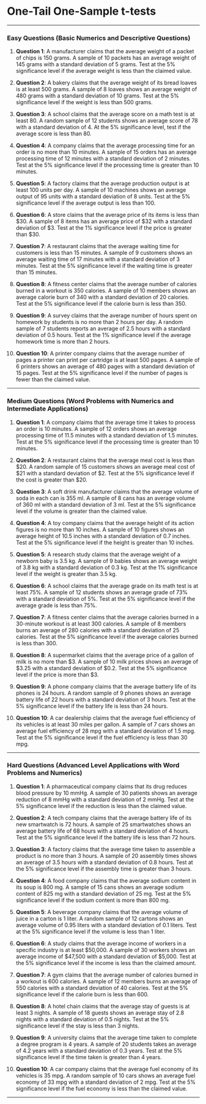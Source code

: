 # One-Tail One-Sample t-tests
---

### **Easy Questions (Basic Numerics and Descriptive Questions)**

1. **Question 1**: A manufacturer claims that the average weight of a packet of chips is 150 grams. A sample of 10 packets has an average weight of 145 grams with a standard deviation of 5 grams. Test at the 5% significance level if the average weight is less than the claimed value.

2. **Question 2**: A bakery claims that the average weight of its bread loaves is at least 500 grams. A sample of 8 loaves shows an average weight of 480 grams with a standard deviation of 10 grams. Test at the 5% significance level if the weight is less than 500 grams.

3. **Question 3**: A school claims that the average score on a math test is at least 80. A random sample of 12 students shows an average score of 78 with a standard deviation of 4. At the 5% significance level, test if the average score is less than 80.

4. **Question 4**: A company claims that the average processing time for an order is no more than 10 minutes. A sample of 15 orders has an average processing time of 12 minutes with a standard deviation of 2 minutes. Test at the 5% significance level if the processing time is greater than 10 minutes.

5. **Question 5**: A factory claims that the average production output is at least 100 units per day. A sample of 10 machines shows an average output of 95 units with a standard deviation of 8 units. Test at the 5% significance level if the average output is less than 100.

6. **Question 6**: A store claims that the average price of its items is less than $30. A sample of 8 items has an average price of $32 with a standard deviation of $3. Test at the 1% significance level if the price is greater than $30.

7. **Question 7**: A restaurant claims that the average waiting time for customers is less than 15 minutes. A sample of 9 customers shows an average waiting time of 17 minutes with a standard deviation of 3 minutes. Test at the 5% significance level if the waiting time is greater than 15 minutes.

8. **Question 8**: A fitness center claims that the average number of calories burned in a workout is 350 calories. A sample of 10 members shows an average calorie burn of 340 with a standard deviation of 20 calories. Test at the 5% significance level if the calorie burn is less than 350.

9. **Question 9**: A survey claims that the average number of hours spent on homework by students is no more than 2 hours per day. A random sample of 7 students reports an average of 2.5 hours with a standard deviation of 0.5 hours. Test at the 1% significance level if the average homework time is more than 2 hours.

10. **Question 10**: A printer company claims that the average number of pages a printer can print per cartridge is at least 500 pages. A sample of 6 printers shows an average of 480 pages with a standard deviation of 15 pages. Test at the 5% significance level if the number of pages is fewer than the claimed value.

---

### **Medium Questions (Word Problems with Numerics and Intermediate Applications)**

1. **Question 1**: A company claims that the average time it takes to process an order is 10 minutes. A sample of 12 orders shows an average processing time of 11.5 minutes with a standard deviation of 1.5 minutes. Test at the 5% significance level if the processing time is greater than 10 minutes.

2. **Question 2**: A restaurant claims that the average meal cost is less than $20. A random sample of 15 customers shows an average meal cost of $21 with a standard deviation of $2. Test at the 5% significance level if the cost is greater than $20.

3. **Question 3**: A soft drink manufacturer claims that the average volume of soda in each can is 355 ml. A sample of 8 cans has an average volume of 360 ml with a standard deviation of 3 ml. Test at the 5% significance level if the volume is greater than the claimed value.

4. **Question 4**: A toy company claims that the average height of its action figures is no more than 10 inches. A sample of 10 figures shows an average height of 10.5 inches with a standard deviation of 0.7 inches. Test at the 5% significance level if the height is greater than 10 inches.

5. **Question 5**: A research study claims that the average weight of a newborn baby is 3.5 kg. A sample of 9 babies shows an average weight of 3.8 kg with a standard deviation of 0.3 kg. Test at the 1% significance level if the weight is greater than 3.5 kg.

6. **Question 6**: A school claims that the average grade on its math test is at least 75%. A sample of 12 students shows an average grade of 73% with a standard deviation of 5%. Test at the 5% significance level if the average grade is less than 75%.

7. **Question 7**: A fitness center claims that the average calories burned in a 30-minute workout is at least 300 calories. A sample of 8 members burns an average of 280 calories with a standard deviation of 25 calories. Test at the 5% significance level if the average calories burned is less than 300.

8. **Question 8**: A supermarket claims that the average price of a gallon of milk is no more than $3. A sample of 10 milk prices shows an average of $3.25 with a standard deviation of $0.2. Test at the 5% significance level if the price is more than $3.

9. **Question 9**: A phone company claims that the average battery life of its phones is 24 hours. A random sample of 9 phones shows an average battery life of 22 hours with a standard deviation of 3 hours. Test at the 5% significance level if the battery life is less than 24 hours.

10. **Question 10**: A car dealership claims that the average fuel efficiency of its vehicles is at least 30 miles per gallon. A sample of 7 cars shows an average fuel efficiency of 28 mpg with a standard deviation of 1.5 mpg. Test at the 5% significance level if the fuel efficiency is less than 30 mpg.

---

### **Hard Questions (Advanced Level Applications with Word Problems and Numerics)**

1. **Question 1**: A pharmaceutical company claims that its drug reduces blood pressure by 10 mmHg. A sample of 30 patients shows an average reduction of 8 mmHg with a standard deviation of 2 mmHg. Test at the 5% significance level if the reduction is less than the claimed value.

2. **Question 2**: A tech company claims that the average battery life of its new smartwatch is 72 hours. A sample of 25 smartwatches shows an average battery life of 68 hours with a standard deviation of 4 hours. Test at the 5% significance level if the battery life is less than 72 hours.

3. **Question 3**: A factory claims that the average time taken to assemble a product is no more than 3 hours. A sample of 20 assembly times shows an average of 3.5 hours with a standard deviation of 0.8 hours. Test at the 5% significance level if the assembly time is greater than 3 hours.

4. **Question 4**: A food company claims that the average sodium content in its soup is 800 mg. A sample of 15 cans shows an average sodium content of 825 mg with a standard deviation of 25 mg. Test at the 5% significance level if the sodium content is more than 800 mg.

5. **Question 5**: A beverage company claims that the average volume of juice in a carton is 1 liter. A random sample of 12 cartons shows an average volume of 0.95 liters with a standard deviation of 0.1 liters. Test at the 5% significance level if the volume is less than 1 liter.

6. **Question 6**: A study claims that the average income of workers in a specific industry is at least $50,000. A sample of 30 workers shows an average income of $47,500 with a standard deviation of $5,000. Test at the 5% significance level if the income is less than the claimed amount.

7. **Question 7**: A gym claims that the average number of calories burned in a workout is 600 calories. A sample of 12 members burns an average of 550 calories with a standard deviation of 40 calories. Test at the 5% significance level if the calorie burn is less than 600.

8. **Question 8**: A hotel chain claims that the average stay of guests is at least 3 nights. A sample of 18 guests shows an average stay of 2.8 nights with a standard deviation of 0.5 nights. Test at the 5% significance level if the stay is less than 3 nights.

9. **Question 9**: A university claims that the average time taken to complete a degree program is 4 years. A sample of 20 students takes an average of 4.2 years with a standard deviation of 0.3 years. Test at the 5% significance level if the time taken is greater than 4 years.

10. **Question 10**: A car company claims that the average fuel economy of its vehicles is 35 mpg. A random sample of 10 cars shows an average fuel economy of 33 mpg with a standard deviation of 2 mpg. Test at the 5% significance level if the fuel economy is less than the claimed value.

---
